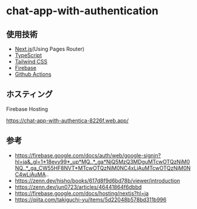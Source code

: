 # chat-app-with-authentication

## 使用技術

- [Next.js](https://nextjs.org/)(Using Pages Router)
- [TypeScript](https://www.typescriptlang.org/)
- [Tailwind CSS](https://tailwindcss.com/)
- [Firebase](https://firebase.google.com/?hl=ja/)
- [Github Actions](https://github.co.jp/features/actions/)

## ホスティング

Firebase Hosting

<https://chat-app-with-authentica-8226f.web.app/>

## 参考
- https://firebase.google.com/docs/auth/web/google-signin?hl=ja&_gl=1*18evy99*_up*MQ..*_ga*NjQ5MzQ3MDguMTcwOTQzNjM0NQ..*_ga_CW55HF8NVT*MTcwOTQzNjM0NC4xLjAuMTcwOTQzNjM0NC4wLjAuMA..
- https://zenn.dev/hisho/books/617d8f9d6bd78b/viewer/introduction
- https://zenn.dev/jun0723/articles/46441864f6dbbd
- https://firebase.google.com/docs/hosting/nextjs?hl=ja
- https://qiita.com/takiguchi-yu/items/5d22048b578bd311b996